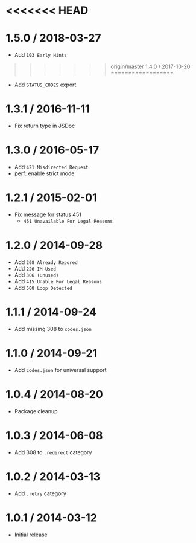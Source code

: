 <<<<<<< HEAD
=======
1.5.0 / 2018-03-27
==================

  * Add `103 Early Hints`

>>>>>>> origin/master
1.4.0 / 2017-10-20
==================

  * Add `STATUS_CODES` export

1.3.1 / 2016-11-11
==================

  * Fix return type in JSDoc

1.3.0 / 2016-05-17
==================

  * Add `421 Misdirected Request`
  * perf: enable strict mode

1.2.1 / 2015-02-01
==================

  * Fix message for status 451
    - `451 Unavailable For Legal Reasons`

1.2.0 / 2014-09-28
==================

  * Add `208 Already Repored`
  * Add `226 IM Used`
  * Add `306 (Unused)`
  * Add `415 Unable For Legal Reasons`
  * Add `508 Loop Detected`

1.1.1 / 2014-09-24
==================

  * Add missing 308 to `codes.json`

1.1.0 / 2014-09-21
==================

  * Add `codes.json` for universal support

1.0.4 / 2014-08-20
==================

  * Package cleanup

1.0.3 / 2014-06-08
==================

  * Add 308 to `.redirect` category

1.0.2 / 2014-03-13
==================

  * Add `.retry` category

1.0.1 / 2014-03-12
==================

  * Initial release
